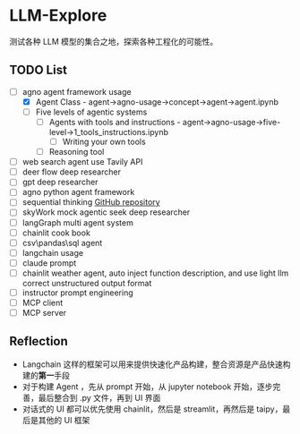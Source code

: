 # LLM-Explore

测试各种 LLM 模型的集合之地，探索各种工程化的可能性。

## TODO List

- [ ] agno agent framework usage
  - [x] Agent Class - agent->agno-usage->concept->agent->agent.ipynb
  - [ ] Five levels of agentic systems
    - [ ] Agents with tools and instructions - agent->agno-usage->five-level->1_tools_instructions.ipynb
      - [ ] Writing your own tools
    - [ ] Reasoning tool
- [ ] web search agent use Tavily API
- [ ] deer flow deep researcher
- [ ] gpt deep researcher
- [ ] agno python agent framework
- [ ] sequential thinking [GitHub repository](https://github.com/FradSer/mcp-server-mas-sequential-thinking/blob/main/main.py)
- [ ] skyWork mock agentic seek deep researcher
- [ ] langGraph multi agent system
- [ ] chainlit cook book
- [ ] csv\pandas\sql agent
- [ ] langchain usage
- [ ] claude prompt
- [ ] chainlit weather agent, auto inject function description, and use light llm correct unstructured output format
- [ ] instructor prompt engineering
- [ ] MCP client
- [ ] MCP server

## Reflection

- Langchain 这样的框架可以用来提供快速化产品构建，整合资源是产品快速构建的**第一**手段
- 对于构建 Agent ，先从 prompt 开始，从 jupyter notebook 开始，逐步完善，最后整合到 .py 文件，再到 UI 界面
- 对话式的 UI 都可以优先使用 chainlit，然后是 streamlit，再然后是 taipy，最后是其他的 UI 框架
